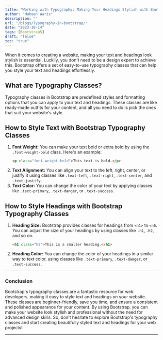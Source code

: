 ```yaml
---
title: "Working with Typography: Making Your Headings Stylish with Bootstrap"
author: "Maheen Waris"
description: ""
url: "/blogs/Typography-in-bootstrap/"
date: "2023-10-14"
tags: [Bootstrap5]
draft: "false"
toc: "true"
---
```


When it comes to creating a website, making your text and headings look stylish is essential. Luckily, you don't need to be a design expert to achieve this. Bootstrap offers a set of easy-to-use typography classes that can help you style your text and headings effortlessly.

## What are Typography Classes?

Typography classes in Bootstrap are predefined styles and formatting options that you can apply to your text and headings. These classes are like ready-made outfits for your content, and all you need to do is pick the ones that suit your website's style.

## How to Style Text with Bootstrap Typography Classes

1. **Font Weight:**
   You can make your text bold or extra bold by using the `.font-weight-bold` class. Here's an example:
   ```html
   <p class="font-weight-bold">This text is bold.</p>
   ```
2. **Text Alignment:**
   You can align your text to the left, right, center, or justify it using classes like `.text-left`, `.text-right`, `.text-center`, and `.text-justify`.
3. **Text Color:**
   You can change the color of your text by applying classes like `.text-primary`, `.text-danger`, or `.text-success`.

## How to Style Headings with Bootstrap Typography Classes

1. **Heading Size:**
   Bootstrap provides classes for headings from `<h1>` to `<h6`. You can adjust the size of your headings by using classes like `.h1`, `.h2`, and so on.
   ```html
   <h1 class="h2">This is a smaller heading.</h1>
   ```
2. **Heading Color:**
   You can change the color of your headings in a similar way to text color, using classes like `.text-primary`, `.text-danger`, or `.text-success`.

<hr>

### Conclusion

Bootstrap's typography classes are a fantastic resource for web developers, making it easy to style text and headings on your website. These classes are beginner-friendly, save you time, and ensure a consistent and polished appearance for your content. By using Bootstrap, you can make your website look stylish and professional without the need for advanced design skills. So, don't hesitate to explore Bootstrap's typography classes and start creating beautifully styled text and headings for your web projects!

<script src="https://utteranc.es/client.js"
        repo="maheenwaris/Website"
        issue-term="pathname"
        theme="github-dark"
        crossorigin="anonymous"
        async>
</script>

---

